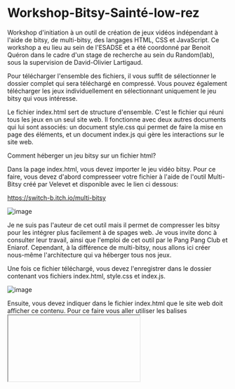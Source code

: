 # Workshop-Bitsy-Sainté-low-rez

Workshop d'initiation à un outil de création de jeux vidéos indépendant à l'aide de bitsy, de multi-bitsy, des langages HTML, CSS et JavaScript. Ce workshop a eu lieu au sein de l'ESADSE et a été coordonné par Benoit Quéron dans le cadre d'un stage de recherche au sein du Random(lab), sous la supervision de David-Olivier Lartigaud.

Pour télécharger l'ensemble des fichiers, il vous suffit de sélectionner le dossier complet qui sera téléchargé en compressé. Vous pouvez également télécharger les jeux individuellement en sélectionnant uniquement le jeu bitsy qui vous intéresse. 

Le fichier index.html sert de structure d'ensemble. C'est le fichier qui réuni tous les jeux en un seul site web. Il fonctionne avec deux autres documents qui lui sont associés: un document style.css qui permet de faire la mise en page des éléments, et un document index.js qui gère les interactions sur le site web. 

Comment héberger un jeu bitsy sur un fichier html? 

Dans la page index.html, vous devez importer le jeu vidéo bitsy. Pour ce faire, vous devez d'abord compresseer votre fichier à l'aide de l'outil Multi-Bitsy créé par Velevet et disponible avec le lien ci dessous:

https://switch-b.itch.io/multi-bitsy

![image](https://github.com/BenQueron/Workshop-Bitsy-Saint-low-rez/assets/64792923/0ba303e4-69e6-42bd-a652-bd14a218a23a)

Je ne suis pas l'auteur de cet outil mais il permet de compresser les bitsy pour les intégrer plus facilement à de spages web. Je vous invite donc à consulter leur travail, ainsi que l'emploi de cet outil par le Pang Pang Club et Eniarof. Cependant, à la différence de multi-bitsy, nous allons ici créer nous-même l'architecture qui va héberger tous nos jeux.

Une fois ce fichier téléchargé, vous devez l'enregistrer dans le dossier contenant vos fichiers index.html, style.css et index.js. 

![image](https://github.com/BenQueron/Workshop-Bitsy-Saint-low-rez/assets/64792923/161a91b9-5675-4c4a-8097-e239a3ea4e2a)

Ensuite, vous devez indiquer dans le fichier index.html que le site web doit afficher ce contenu. Pour ce faire vous aller utiliser les balises <iframe>. Ces balises vous permettent d'hérberger une page web au sein d'une autre page web, apr exemple pour insérer une page Google maps. Ici, vous aller référencer le jeu bitsy compressé en indiquant au sein de la balise le nom exact de votre jeu. 
Dans l'image ci-dessous vous voyez qu'en plus de la balise <iframe> on doit donner la source du jeu. 
Pour indiquer quel jeu vous voulez vous devez utiliser le lien: src='nomdevotrejeu.html' . Si jamais vous regroupez vos fichiers dans un seul dossier, vous pouvez lui indiquer le nom du dossier en tapant: src='nomdudossier/nomdevotrejeu.html' et en intégrant bien le dossier dans le projet sinon cela ne marchera pas. 

![image](https://github.com/BenQueron/Workshop-Bitsy-Saint-low-rez/assets/64792923/73226a51-02e2-45dd-83f1-c2e6d058bda9)

Vous n'avez plus qu'à ouvrir votre site web en cliquant sur le fichier index.html et votre jeu sera intégré dans une page web! Pour la mise en page, vous pouvez désormais modifier l'organisation dans la page de la balise <iframe> qui contient votre jeu. Pour faciliter la mise en page, les balises <iframe> ont un système d'identification. Chaque <iframe> possède une <class> qui lui donne un nom. Ici, elles ont toutes le nom: <class='iframeClass'>. Pour les mettre en page, vous devez vous rendre dans le fichier style.css et c'est la commande: .iframeClass {} qui vous permettra ensuite de mettre en page le jeu avec du code css. 


![image](https://github.com/BenQueron/Workshop-Bitsy-Saint-low-rez/assets/64792923/13b9da85-b0e3-4b3f-9540-d3caea7755a1)

Pour jouer il suffit de cliquer sur le jeu avec la souris et ensuite d'utiliser les flèches. Pour revenir à de la navigation web il faut cliquer à côté du jeu. 

![image](https://github.com/BenQueron/Workshop-Bitsy-Saint-low-rez/assets/64792923/af6e09a5-708d-470f-ad45-addf140c12b0)

Pou ajouter le texte de présentation en dessous des jeux, vous pouvez directemment écrire du texte dans le fichier index.html au sein d'une balise <p>. Tout comme les jeux, les insérer au sein d'une balise permet ensuite de les mettre en page plus facilement:

![image](https://github.com/BenQueron/Workshop-Bitsy-Saint-low-rez/assets/64792923/f079d935-7655-4b5d-96f9-6d8cf6519c90)


Le dernier fichier index.js permet de récupérer des informations comme le fait de cliquer sur un jeu ou les déplacements de la souris. De ce fait, il devient possible pour vous de rajouter des interactions JavaScript en plus des jeux si vous le souhaitez: texte animé, faire apparaitre ou disparaitre du contenu... etc:

![image](https://github.com/BenQueron/Workshop-Bitsy-Saint-low-rez/assets/64792923/01f60878-9315-46c3-a404-b4a2954f899b)

Vous avez désormais toute une structure pour exporter vos jeux bitsy directemment pour le web ou pour les intégrer à votre propre site web et créer des interactions personnalisées en JavaScript. 

